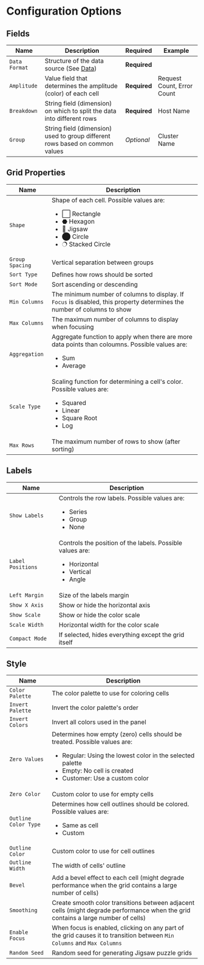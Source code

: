 # Configuration Options

## Fields

| Name | Description | Required | Example |
| ------------ | ------------- | ------------ | ------------ |
| `Data Format` | Structure of the data source (See [Data](data.md)) | **Required** | |
| `Amplitude` | Value field that determines the amplitude (color) of each cell | **Required** | Request Count, Error Count |
| `Breakdown` | String field (dimension) on which to split the data into different rows | **Required** | Host Name |
| `Group` | String field (dimension) used to group different rows based on common values | *Optional* | Cluster Name |


## Grid Properties

| Name | Description |
| ------------ | ------------- |
| `Shape` | Shape of each cell.  Possible values are: <ul><li>⬜ Rectangle</li><li>⬣ Hexagon</li><li>🧩 Jigsaw</li><li>⬤ Circle</li><li>🔿 Stacked Circle</li></ul> |
| `Group Spacing` | Vertical separation between groups |
| `Sort Type` | Defines how rows should be sorted |
| `Sort Mode` | Sort ascending or descending |
| `Min Columns` | The minimum number of columns to display.  If `Focus` is disabled, this property determines the number of columns to show |
| `Max Columns` | The maximum number of columns to display when focusing |
| `Aggregation` | Aggregate function to apply when there are more data points than coloumns.  Possible values are: <ul><li>Sum</li><li>Average</li></ul> |
| `Scale Type` | Scaling function for determining a cell's color.  Possible values are: <ul><li>Squared</li><li>Linear</li><li>Square Root</li><li>Log</li></ul> |
| `Max Rows` | The maximum number of rows to show (after sorting) |


## Labels

| Name | Description |
| ------------ | ------------- |
| `Show Labels` | Controls the row labels.  Possible values are: <ul><li>Series</li><li>Group</li><li>None</li></ul> |
| `Label Positions` | Controls the position of the labels.  Possible values are: <ul><li>Horizontal</li><li>Vertical</li><li>Angle</li></ul> |
| `Left Margin` | Size of the labels margin |
| `Show X Axis` | Show or hide the horizontal axis |
| `Show Scale` | Show or hide the color scale |
| `Scale Width` | Horizontal width for the color scale |
| `Compact Mode` | If selected, hides everything except the grid itself |

## Style

| Name | Description |
| ------------ | ------------- |
| `Color Palette` | The color palette to use for coloring cells |
| `Invert Palette` | Invert the color palette's order |
| `Invert Colors` | Invert all colors used in the panel |
| `Zero Values` | Determines how empty (zero) cells should be treated.  Possible values are: <ul><li>Regular: Using the lowest color in the selected palette</li><li>Empty: No cell is created</li><li>Customer: Use a custom color</li></ul> |
| `Zero Color` | Custom color to use for empty cells |
| `Outline Color Type` | Determines how cell outlines should be colored.  Possible values are: <ul><li>Same as cell</li><li>Custom</li></ul> |
| `Outline Color` | Custom color to use for cell outlines |
| `Outline Width` | The width of cells' outline |
| `Bevel` | Add a bevel effect to each cell (might degrade performance when the grid contains a large number of cells) |
| `Smoothing` | Create smooth color transitions between adjacent cells (might degrade performance when the grid contains a large number of cells) |
| `Enable Focus` | When focus is enabled, clicking on any part of the grid causes it to transition between `Min Columns` and `Max Columns` |
| `Random Seed` | Random seed for generating Jigsaw puzzle grids |

